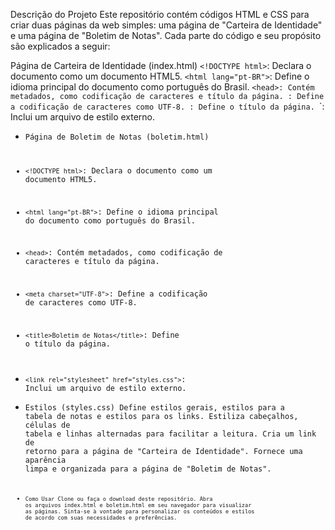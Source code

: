 Descrição do Projeto
Este repositório contém códigos HTML e CSS para criar duas páginas da web simples: uma página de "Carteira de Identidade" e uma página de "Boletim de Notas". Cada parte do código e seu propósito são explicados a seguir:

Página de Carteira de Identidade (index.html)
`<!DOCTYPE html>`: Declara o documento como um documento HTML5.
`<html lang="pt-BR">`: Define o idioma principal do documento como português do Brasil.
`<head>: Contém metadados, como codificação de caracteres e título da página.
`<meta charset="UTF-8">`: Define a codificação de caracteres como UTF-8.
`<title>Carteira de Identidade</title>`: Define o título da página.
`<link rel="stylesheet" href="styles.css">`: Inclui um arquivo de estilo externo.

- <code>Página de Boletim de Notas (boletim.html)
- `<!DOCTYPE html>`: Declara o documento como um documento HTML5.
- `<html lang="pt-BR">`: Define o idioma principal do documento como português do Brasil.
- `<head>`: Contém metadados, como codificação de caracteres e título da página.
- `<meta charset="UTF-8">`: Define a codificação de caracteres como UTF-8.
- `<title>Boletim de Notas</title>`: Define o título da página.
- `<link rel="stylesheet" href="styles.css">`: Inclui um arquivo de estilo externo.</code>

- <code>Estilos (styles.css)
Define estilos gerais, estilos para a tabela de notas e estilos para os links.
Estiliza cabeçalhos, células de tabela e linhas alternadas para facilitar a leitura.
Cria um link de retorno para a página de "Carteira de Identidade".
Fornece uma aparência limpa e organizada para a página de "Boletim de Notas".<code>

- <code>Como Usar
Clone ou faça o download deste repositório.
Abra os arquivos index.html e boletim.html em seu navegador para visualizar as páginas.
Sinta-se à vontade para personalizar os conteúdos e estilos de acordo com suas necessidades e preferências.</code>
